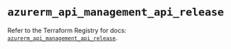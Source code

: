 # `azurerm_api_management_api_release`

Refer to the Terraform Registry for docs: [`azurerm_api_management_api_release`](https://registry.terraform.io/providers/hashicorp/azurerm/4.50.0/docs/resources/api_management_api_release).
